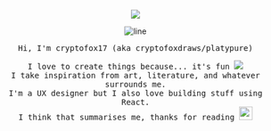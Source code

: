 <div align="center">
 <br>
<img src="https://github.com/user-attachments/assets/45aa6652-ee64-4612-8924-48627d02709d" max-height="32" />
<br>

![line](https://github.com/user-attachments/assets/927a6ed5-89c0-434d-a5a7-210df04d6cd2)

 <samp>

Hi, I'm cryptofox17 (aka cryptofoxdraws/platypure)

I love to create things because... it's fun 
<img src="https://github.com/user-attachments/assets/d31ed95e-78b0-47c8-b0b7-06a425f1364c"/>
<br>
I take inspiration from art, literature, and whatever surrounds me. <br>
I'm a UX designer but I also love building stuff using React. <br>
I think that summarises me, thanks for reading <img src="https://github.com/user-attachments/assets/0c8d4fc5-de0f-49ef-8a64-d768f725ae50" width="24" />

</samp>
</div>
